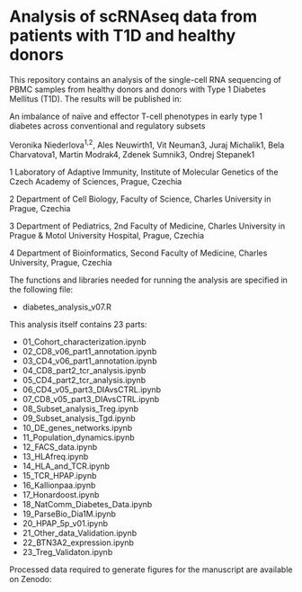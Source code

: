 # Analysis of scRNAseq data from patients with T1D and healthy donors
 This repository contains an analysis of the single-cell RNA sequencing of PBMC samples from healthy donors and donors with Type 1 Diabetes Mellitus (T1D). The results will be published in:

An imbalance of naïve and effector T-cell phenotypes in early type 1 diabetes across conventional and regulatory subsets 

Veronika Niederlova<sup>1,2</sup>, Ales Neuwirth1, Vit Neuman3, Juraj Michalik1, Bela Charvatova1, Martin Modrak4, Zdenek Sumnik3, Ondrej Stepanek1

1 Laboratory of Adaptive Immunity, Institute of Molecular Genetics of the Czech Academy of Sciences, Prague, Czechia

2 Department of Cell Biology, Faculty of Science, Charles University in Prague, Czechia

3 Department of Pediatrics, 2nd Faculty of Medicine, Charles University in Prague & Motol University Hospital, Prague, Czechia

4 Department of Bioinformatics, Second Faculty of Medicine, Charles University, Prague, Czechia


The functions and libraries needed for running the analysis are specified in the following file:
* diabetes_analysis_v07.R
  
This analysis itself contains 23 parts:
* 01_Cohort_characterization.ipynb
* 02_CD8_v06_part1_annotation.ipynb
* 03_CD4_v06_part1_annotation.ipynb
* 04_CD8_part2_tcr_analysis.ipynb
* 05_CD4_part2_tcr_analysis.ipynb
* 06_CD4_v05_part3_DIAvsCTRL.ipynb
* 07_CD8_v05_part3_DIAvsCTRL.ipynb
* 08_Subset_analysis_Treg.ipynb
* 09_Subset_analysis_Tgd.ipynb
* 10_DE_genes_networks.ipynb
* 11_Population_dynamics.ipynb
* 12_FACS_data.ipynb
* 13_HLAfreq.ipynb
* 14_HLA_and_TCR.ipynb
* 15_TCR_HPAP.ipynb
* 16_Kallionpaa.ipynb
* 17_Honardoost.ipynb
* 18_NatComm_Diabetes_Data.ipynb
* 19_ParseBio_Dia1M.ipynb
* 20_HPAP_5p_v01.ipynb
* 21_Other_data_Validation.ipynb
* 22_BTN3A2_expression.ipynb
* 23_Treg_Validaton.ipynb

Processed data required to generate figures for the manuscript are available on Zenodo: 

